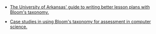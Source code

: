 * [The University of Arkansas' guide to writing better lesson plans with Bloom's taxonomy.](https://tips.uark.edu/using-blooms-taxonomy/)



* [Case studies in using Bloom's taxonomy for assessment in computer science.](http://crpit.com/confpapers/CRPITV78Thompson.pdf)